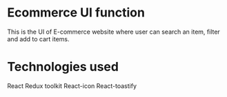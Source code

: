 # Ecommerce UI function

This is the UI of E-commerce website where user can search an item, filter and add to cart items.

# Technologies used
React
Redux toolkit
React-icon
React-toastify
